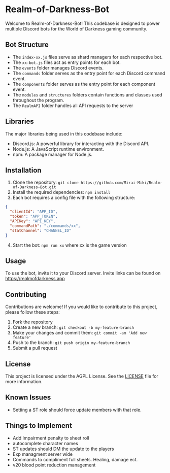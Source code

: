 # Realm-of-Darkness-Bot

Welcome to Realm-of-Darkness-Bot! This codebase is designed to power multiple Discord bots for the World of Darkness gaming community.

## Bot Structure

- The `index-xx.js` files serve as shard managers for each respective bot.
- The `xx-bot.js` files act as entry points for each bot.
- The `events` folder manages Discord events.
- The `commands` folder serves as the entry point for each Discord command event.
- The `components` folder serves as the entry point for each component event.
- The `modules` and `structures` folders contain functions and classes used throughout the program.
- The `RealmAPI` folder handles all API requests to the server

## Libraries

The major libraries being used in this codebase include:

- Discord.js: A powerful library for interacting with the Discord API.
- Node.js: A JavaScript runtime environment.
- npm: A package manager for Node.js.

## Installation

1. Clone the repository: `git clone https://github.com/Mirai-Miki/Realm-of-Darkness-Bot.git`
2. Install the required dependencies: `npm install`
3. Each bot requires a config file with the following structure:

```json
{
  "clientId": "APP_ID",
  "token": "APP_TOKEN",
  "APIKey": "API_KEY",
  "commandPath": "./commands/xx",
  "statChannel": "CHANNEL_ID"
}
```

4. Start the bot: `npm run xx` where xx is the game version

## Usage

To use the bot, invite it to your Discord server. Invite links can be found on https://realmofdarkness.app

## Contributing

Contributions are welcome! If you would like to contribute to this project, please follow these steps:

1. Fork the repository
2. Create a new branch: `git checkout -b my-feature-branch`
3. Make your changes and commit them: `git commit -am 'Add new feature'`
4. Push to the branch: `git push origin my-feature-branch`
5. Submit a pull request

## License

This project is licensed under the AGPL License. See the [LICENSE](LICENSE) file for more information.

## Known Issues

- Setting a ST role should force update members with that role.

## Things to Implement

- Add Impairment penalty to sheet roll
- autocomplete character names
- ST updates should DM the update to the players
- Exp managment server wide
- Commands to compliment full sheets. Healing, damage ect.
- v20 blood point reduction management
